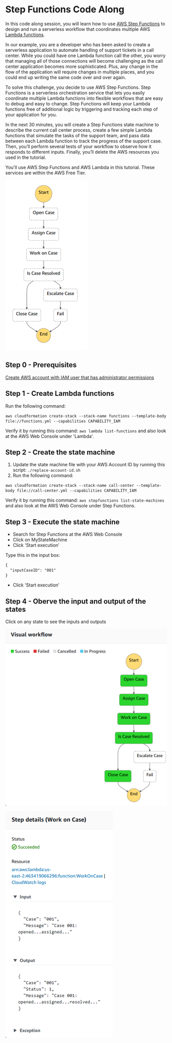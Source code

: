 # Step Functions Code Along
In this code along session, you will learn how to use [AWS Step Functions](https://aws.amazon.com/step-functions) to design and run a serverless workflow that coordinates multiple AWS [Lambda functions](https://aws.amazon.com/lambda).

In our example, you are a developer who has been asked to create a serverless application to automate handling of support tickets in a call center. While you could have one Lambda function call the other, you worry that managing all of those connections will become challenging as the call center application becomes more sophisticated. Plus, any change in the flow of the application will require changes in multiple places, and you could end up writing the same code over and over again.

To solve this challenge, you decide to use AWS Step Functions. Step Functions is a serverless orchestration service that lets you easily coordinate multiple Lambda functions into flexible workflows that are easy to debug and easy to change. Step Functions will keep your Lambda functions free of additional logic by triggering and tracking each step of your application for you.

In the next 30 minutes, you will create a Step Functions state machine to describe the current call center process, create a few simple Lambda functions that simulate the tasks of the support team, and pass data between each Lambda function to track the progress of the support case. Then, you’ll perform several tests of your workflow to observe how it responds to different inputs. Finally, you’ll delete the AWS resources you used in the tutorial.

You'll use AWS Step Functions and AWS Lambda in this tutorial. These services are within the AWS Free Tier.

![diagram](state-machine.png)

## Step 0 - Prerequisites
[Create AWS account with IAM user that has administrator permissions](prerequisites.md)

## Step 1 - Create Lambda functions
Run the following command:

```
aws cloudformation create-stack --stack-name functions --template-body file://functions.yml --capabilities CAPABILITY_IAM
```

Verify it by running this command: `aws lambda list-functions` and also look at the AWS Web Console under 'Lambda'.

## Step 2 - Create the state machine
1. Update the state machine file with your AWS Account ID by running this script: `./replace-account-id.sh`
1. Run the following command:

```
aws cloudformation create-stack --stack-name call-center --template-body file://call-center.yml --capabilities CAPABILITY_IAM
```

Verify it by running this command: `aws stepfunctions list-state-machines` and also look at the AWS Web Console under Step Functions.

## Step 3 - Execute the state machine
* Search for Step Functions at the AWS Web Console
* Click on MyStateMachine
* Click 'Start execution'

Type this in the input box:

    {
      "inputCaseID": "001"
    }

* Click 'Start execution'

## Step 4 - Oberve the input and output of the states
Click on any state to see the inputs and outputs

![diagram](state-machine2.png)

![diagram](state-machine3.png)
